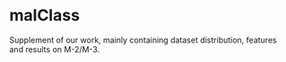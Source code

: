 # malClass
Supplement of our work, mainly containing dataset distribution, features and results on M-2/M-3.